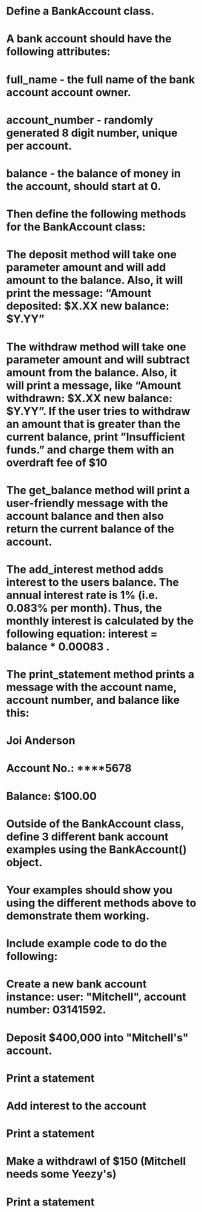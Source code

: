 # Define a BankAccount class.
# A bank account should have the following attributes:

#     full_name - the full name of the bank account account owner.
#     account_number - randomly generated 8 digit number, unique per account.
#     balance - the balance of money in the account, should start at 0.
# Then define the following methods for the BankAccount class:

#     The deposit method will take one parameter amount and will add amount to the balance. Also, it will print the message: “Amount deposited: $X.XX new balance: $Y.YY”
#     The withdraw method will take one parameter amount and will subtract amount from the balance. Also, it will print a message, like “Amount withdrawn: $X.XX new balance: $Y.YY”. If the user tries to withdraw an amount that is greater than the current balance, print ”Insufficient funds.” and charge them with an overdraft fee of $10
#     The get_balance method will print a user-friendly message with the account balance and then also return the current balance of the account.
#     The add_interest method adds interest to the users balance. The annual interest rate is 1% (i.e. 0.083% per month). Thus, the monthly interest is calculated by the following equation: interest = balance *  0.00083 .
#     The print_statement method prints a message with the account name, account number, and balance like this:

# Joi Anderson
# Account No.: ****5678
# Balance: $100.00

# Outside of the BankAccount class, define 3 different bank account examples using the BankAccount() object.

#     Your examples should show you using the different methods above to demonstrate them working.

# Include example code to do the following:

#     Create a new bank account instance: user: "Mitchell", account number: 03141592.
#     Deposit $400,000 into "Mitchell's" account.
#     Print a statement
#     Add interest to the account
#     Print a statement
#     Make a withdrawl of $150 (Mitchell needs some Yeezy's)
#     Print a statement

